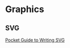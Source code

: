 # Graphics

## SVG

[Pocket Guide to Writing SVG](https://github.com/jonitrythall/svgpocketguide/blob/master/svgpocketguide.md)
